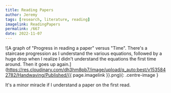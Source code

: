 ```yaml
---
title: Reading Papers
author: Jeremy
tags: [research, literature, reading]
imagelink: ReadingPapers
permalink: /667
date: 2022-11-07
---
```


![A graph of "Progress in reading a paper" versus "Time". There's a staircase progression as I understand the various equations, followed by a huge drop when I realize I didn't understand the equations the first time around. Then it goes up again.](https://res.cloudinary.com/dh3hm8pb7/image/upload/q_auto:best/v1535842782/Handwaving/Published/{{ page.imagelink }}.png){: .centre-image }

It's a minor miracle if I understand a paper on the first read.
